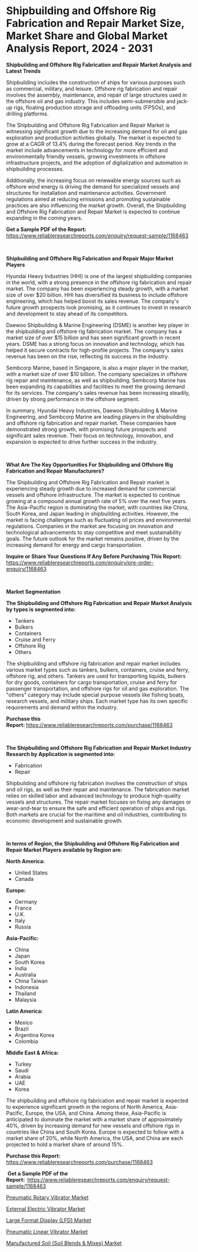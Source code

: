 <p><h1>Shipbuilding and Offshore Rig Fabrication and Repair Market Size, Market Share and Global Market Analysis Report, 2024 - 2031</h1></p><p><strong>Shipbuilding and Offshore Rig Fabrication and Repair Market Analysis and Latest Trends</strong></p>
<p><p>Shipbuilding includes the construction of ships for various purposes such as commercial, military, and leisure. Offshore rig fabrication and repair involves the assembly, maintenance, and repair of large structures used in the offshore oil and gas industry. This includes semi-submersible and jack-up rigs, floating production storage and offloading units (FPSOs), and drilling platforms.</p><p>The Shipbuilding and Offshore Rig Fabrication and Repair Market is witnessing significant growth due to the increasing demand for oil and gas exploration and production activities globally. The market is expected to grow at a CAGR of 13.4% during the forecast period. Key trends in the market include advancements in technology for more efficient and environmentally friendly vessels, growing investments in offshore infrastructure projects, and the adoption of digitalization and automation in shipbuilding processes.</p><p>Additionally, the increasing focus on renewable energy sources such as offshore wind energy is driving the demand for specialized vessels and structures for installation and maintenance activities. Government regulations aimed at reducing emissions and promoting sustainable practices are also influencing the market growth. Overall, the Shipbuilding and Offshore Rig Fabrication and Repair Market is expected to continue expanding in the coming years.</p></p>
<p><strong>Get a Sample PDF of the Report:&nbsp;</strong> <a href="https://www.reliableresearchreports.com/enquiry/request-sample/1168463">https://www.reliableresearchreports.com/enquiry/request-sample/1168463</a></p>
<p>&nbsp;</p>
<p><strong>Shipbuilding and Offshore Rig Fabrication and Repair Major Market Players</strong></p>
<p><p>Hyundai Heavy Industries (HHI) is one of the largest shipbuilding companies in the world, with a strong presence in the offshore rig fabrication and repair market. The company has been experiencing steady growth, with a market size of over $20 billion. HHI has diversified its business to include offshore engineering, which has helped boost its sales revenue. The company's future growth prospects look promising, as it continues to invest in research and development to stay ahead of its competitors.</p><p>Daewoo Shipbuilding & Marine Engineering (DSME) is another key player in the shipbuilding and offshore rig fabrication market. The company has a market size of over $15 billion and has seen significant growth in recent years. DSME has a strong focus on innovation and technology, which has helped it secure contracts for high-profile projects. The company's sales revenue has been on the rise, reflecting its success in the industry.</p><p>Sembcorp Marine, based in Singapore, is also a major player in the market, with a market size of over $10 billion. The company specializes in offshore rig repair and maintenance, as well as shipbuilding. Sembcorp Marine has been expanding its capabilities and facilities to meet the growing demand for its services. The company's sales revenue has been increasing steadily, driven by strong performance in the offshore segment.</p><p>In summary, Hyundai Heavy Industries, Daewoo Shipbuilding & Marine Engineering, and Sembcorp Marine are leading players in the shipbuilding and offshore rig fabrication and repair market. These companies have demonstrated strong growth, with promising future prospects and significant sales revenue. Their focus on technology, innovation, and expansion is expected to drive further success in the industry.</p></p>
<p>&nbsp;</p>
<p><strong>What Are The Key Opportunities For Shipbuilding and Offshore Rig Fabrication and Repair Manufacturers?</strong></p>
<p><p>The Shipbuilding and Offshore Rig Fabrication and Repair market is experiencing steady growth due to increased demand for commercial vessels and offshore infrastructure. The market is expected to continue growing at a compound annual growth rate of 5% over the next five years. The Asia-Pacific region is dominating the market, with countries like China, South Korea, and Japan leading in shipbuilding activities. However, the market is facing challenges such as fluctuating oil prices and environmental regulations. Companies in the market are focusing on innovation and technological advancements to stay competitive and meet sustainability goals. The future outlook for the market remains positive, driven by the increasing demand for energy and cargo transportation.</p></p>
<p><strong>Inquire or Share Your Questions If Any Before Purchasing This Report:</strong> <a href="https://www.reliableresearchreports.com/enquiry/pre-order-enquiry/1168463">https://www.reliableresearchreports.com/enquiry/pre-order-enquiry/1168463</a></p>
<p>&nbsp;</p>
<p><strong>Market Segmentation</strong></p>
<p><strong>The Shipbuilding and Offshore Rig Fabrication and Repair Market Analysis by types is segmented into:</strong></p>
<p><ul><li>Tankers</li><li>Bulkers</li><li>Containers</li><li>Cruise and Ferry</li><li>Offshore Rig</li><li>Others</li></ul></p>
<p><p>The shipbuilding and offshore rig fabrication and repair market includes various market types such as tankers, bulkers, containers, cruise and ferry, offshore rig, and others. Tankers are used for transporting liquids, bulkers for dry goods, containers for cargo transportation, cruise and ferry for passenger transportation, and offshore rigs for oil and gas exploration. The "others" category may include special purpose vessels like fishing boats, research vessels, and military ships. Each market type has its own specific requirements and demand within the industry.</p></p>
<p><strong>Purchase this Report:&nbsp;</strong><a href="https://www.reliableresearchreports.com/purchase/1168463">https://www.reliableresearchreports.com/purchase/1168463</a></p>
<p>&nbsp;</p>
<p><strong>The Shipbuilding and Offshore Rig Fabrication and Repair Market Industry Research by Application is segmented into:</strong></p>
<p><ul><li>Fabrication</li><li>Repair</li></ul></p>
<p><p>Shipbuilding and offshore rig fabrication involves the construction of ships and oil rigs, as well as their repair and maintenance. The fabrication market relies on skilled labor and advanced technology to produce high-quality vessels and structures. The repair market focuses on fixing any damages or wear-and-tear to ensure the safe and efficient operation of ships and rigs. Both markets are crucial for the maritime and oil industries, contributing to economic development and sustainable growth.</p></p>
<p>&nbsp;</p>
<p><strong>In terms of Region, the Shipbuilding and Offshore Rig Fabrication and Repair Market Players available by Region are:</strong></p>
<p>
    <p> <strong> North America: </strong>
        <ul>
            <li>United States</li>
            <li>Canada</li>
        </ul>
        </p> 
    <p> <strong> Europe: </strong>
        <ul>
            <li>Germany</li>
            <li>France</li>
            <li>U.K.</li>
            <li>Italy</li>
            <li>Russia</li>
        </ul>
        </p> 
    <p> <strong> Asia-Pacific: </strong>
        <ul>
            <li>China</li>
            <li>Japan</li>
            <li>South Korea</li>
            <li>India</li>
            <li>Australia</li>
            <li>China Taiwan</li>
            <li>Indonesia</li>
            <li>Thailand</li>
            <li>Malaysia</li>
        </ul>
        </p> 
    <p> <strong> Latin America: </strong>
        <ul>
            <li>Mexico</li>
            <li>Brazil</li>
            <li>Argentina Korea</li>
            <li>Colombia</li>
        </ul>
        </p> 
    <p> <strong> Middle East & Africa: </strong>
        <ul>
            <li>Turkey</li>
            <li>Saudi</li>
            <li>Arabia</li>
            <li>UAE</li>
            <li>Korea</li>
        </ul>
    </p>
    </p>
<p><p>The shipbuilding and offshore rig fabrication and repair market is expected to experience significant growth in the regions of North America, Asia-Pacific, Europe, the USA, and China. Among these, Asia-Pacific is anticipated to dominate the market with a market share of approximately 40%, driven by increasing demand for new vessels and offshore rigs in countries like China and South Korea. Europe is expected to follow with a market share of 20%, while North America, the USA, and China are each projected to hold a market share of around 15%.</p></p>
<p><strong>Purchase this Report: </strong><a href="https://www.reliableresearchreports.com/purchase/1168463">https://www.reliableresearchreports.com/purchase/1168463</a></p>
<p>&nbsp;<strong>Get a Sample PDF of the Report:&nbsp;&nbsp;</strong><a href="https://www.reliableresearchreports.com/enquiry/request-sample/1168463">https://www.reliableresearchreports.com/enquiry/request-sample/1168463</a></p>
<p><strong></strong></p>
<p><p><a href="https://valiant-lunge-8fe.notion.site/Pneumatic-Rotary-Vibrator-Market-Research-Report-Reveals-The-Latest-Trends-And-Opportunities-of-this-1afeb4baa4e94b8ea176ebedb71d4962">Pneumatic Rotary Vibrator Market</a></p><p><a href="https://picayune-night-cbd.notion.site/External-Electric-Vibrator-Market-Research-Report-Reveals-The-Latest-Trends-And-Opportunities-of-thi-6136319e3d2440d4829e944c1402c5f0">External Electric Vibrator Market</a></p><p><a href="https://view.publitas.com/reportprime-1/large-format-display-lfd-market-size-growth-outlook-from-2024-to-2031-projecting-at-markets-trends-analysis-by-application-regional-outlook-and-revenue/">Large Format Display (LFD) Market</a></p><p><a href="https://artistic-helicopter-ca9.notion.site/Pneumatic-Linear-Vibrator-Market-Size-Share-Trends-Analysis-Report-By-Material-By-Type-By-End-u-1f550646a004409093d0df1a79f7780c">Pneumatic Linear Vibrator Market</a></p><p><a href="https://view.publitas.com/reportprime-1/manufactured-soil-soil-blends-mixes-market-size-market-share-and-global-market-analysis-report-2024-2031/">Manufactured Soil (Soil Blends & Mixes) Market</a></p></p>